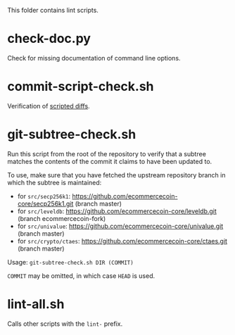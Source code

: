 This folder contains lint scripts.

check-doc.py
============
Check for missing documentation of command line options.

commit-script-check.sh
======================
Verification of [scripted diffs](/doc/developer-notes.md#scripted-diffs).

git-subtree-check.sh
====================
Run this script from the root of the repository to verify that a subtree matches the contents of
the commit it claims to have been updated to.

To use, make sure that you have fetched the upstream repository branch in which the subtree is
maintained:
* for `src/secp256k1`: https://github.com/ecommercecoin-core/secp256k1.git (branch master)
* for `src/leveldb`: https://github.com/ecommercecoin-core/leveldb.git (branch ecommercecoin-fork)
* for `src/univalue`: https://github.com/ecommercecoin-core/univalue.git (branch master)
* for `src/crypto/ctaes`: https://github.com/ecommercecoin-core/ctaes.git (branch master)

Usage: `git-subtree-check.sh DIR (COMMIT)`

`COMMIT` may be omitted, in which case `HEAD` is used.

lint-all.sh
===========
Calls other scripts with the `lint-` prefix.
